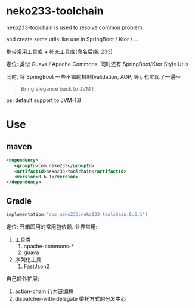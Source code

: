# neko233-toolchain
neko233-toolchain is used to resolve common problem.

and create some utils like use in SpringBoot / Ktor / ...

携带常用工具库 + 补充工具库(命名后缀: 233)

定位: 类似 Guava / Apache Commons. 同时还有 SpringBoot/Ktor Style Utils

同时, 将 SpringBoot 一些不错的机制(validation, AOP, 等), 也实现了一遍～


> Bring elegance back to JVM !

ps: default support to JVM-1.8

# Use
## maven
```xml
<dependency>
   <groupId>com.neko233</groupId>
   <artifactId>neko233-toolchain</artifactId>
   <version>0.6.1</version>
</dependency>
```

## Gradle
```kotlin
implementation("com.neko233:neko233-toolchain:0.6.1")
```

定位: 开箱即用的常用包依赖.
业界常用:
1. 工具类
   1. apache-commons-*
   2. guava
2. 序列化工具
   1. FastJson2

自己额外扩展:
1. action-chain 行为链编程
2. dispatcher-with-delegate 委托方式的分发中心
